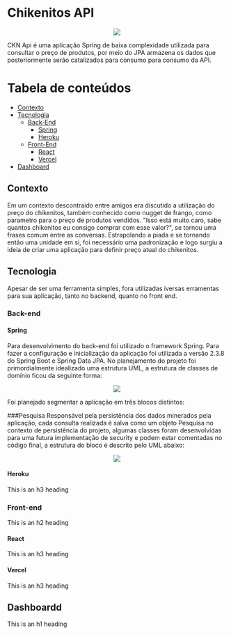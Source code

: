 # Chikenitos API
<p align="center">
<img src="https://user-images.githubusercontent.com/50127863/114079121-2b064880-9880-11eb-8aa6-08681a28fe31.png">
</p>
CKN Api é uma aplicação Spring de baixa complexidade utilizada para consultar o preço de produtos, por meio do JPA armazena os dados que posteriormente serão catalizados para consumo para consumo da API.



Tabela de conteúdos
=================
- [Contexto](#contexto)
- [Tecnologia](#tecnologia)
  * [Back-End](#Back-end)
    + [Spring](#Spring)
    + [Heroku](#Heroku)
  * [Front-End](#Front-End)
    + [React](#React)
    + [Vercel](#Vercel)
- [Dashboard](#Dashboard)



## Contexto

 Em um contexto descontraido entre amigos era discutido a utilização do preço do chikenitos, também conhecido como nugget de frango, como parametro para o preço de produtos vendidos. "Isso está muito caro, sabe quantos chikenitos eu consigo comprar com esse valor?", se tornou uma frases comum entre as conversas. Estrapolando a piada e se tornando então uma unidade em si, foi necessário uma padronização e logo surgiu a ideia de criar uma aplicação para definir preço atual do chikenitos.

## Tecnologia

 Apesar de ser uma ferramenta simples,  fora utilizadas iversas erramentas para sua aplicação, tanto no backend, quanto no front end.

### Back-end

#### Spring

 Para desenvolvimento do back-end foi utilizado o framework Spring. Para fazer a configuração e inicialização da aplicação foi utilizada a versão 2.3.8 do Spring Boot e Spring Data JPA.
 No planejamento do projeto foi primordialmente idealizado uma estrutura UML, a estrutura de classes de domínio ficou da seguinte forma:
  
 <p align="center">
<img src="https://user-images.githubusercontent.com/50127863/114086762-66f1db80-9889-11eb-902e-174f8b8d5fc6.png">
</p>

Foi planejado segmentar a aplicação em três blocos distintos:

###Pesquisa
Responsável pela persistência dos dados minerados pela aplicação, cada consulta realizada é salva como um objeto Pesquisa no contexto de persistência do projeto, algumas classes foram desenvolvidas para uma futura implementação de security e podem estar comentadas no código final, a estrutura do bloco é descrito pelo UML abaixo:
<p align="center">
<img src="https://user-images.githubusercontent.com/50127863/114090161-71ae6f80-988d-11eb-8663-4a8f9c8a2203.png">
</p>


  

#### Heroku

This is an h3 heading

### Front-end

This is an h2 heading


#### React

This is an h3 heading

#### Vercel

This is an h3 heading

## Dashboardd

This is an h1 heading



